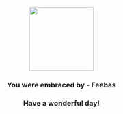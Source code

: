 <p align="center">
    <img src="https://raw.githubusercontent.com/PokeAPI/sprites/master/sprites/pokemon/349.png" width="150" height="150">
</p>
<h3 align="center">You were embraced by - <b>Feebas</b></h3>
<h3 align="center">Have a wonderful day!</h3>
